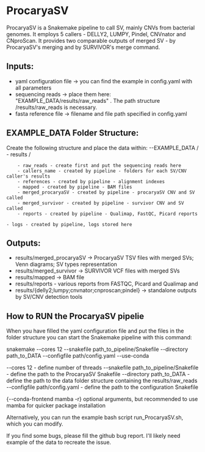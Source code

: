 # ProcaryaSV
ProcaryaSV is a Snakemake pipeline to call SV, mainly CNVs from bacterial genomes. 
It employs 5 callers - DELLY2, LUMPY, Pindel, CNVnator and CNproScan. 
It provides two comparable outputs of merged SV - by ProcaryaSV's merging and by SURVIVOR's merge command. 


## Inputs:
<ul>
<li>yaml configuration file -> you can find the example in config.yaml with all parameters </li>
<li>sequencing reads ->  place them here: "EXAMPLE_DATA/results/raw_reads" . The path structure /results/raw_reads is necessary.  </li>
<li>fasta reference file -> filename and file path specified in config.yaml </li> 
</ul>

## EXAMPLE_DATA Folder Structure:
Create the following structure and place the data within:
--EXAMPLE_DATA /
    - results /  

        - raw_reads - create first and put the sequencing reads here
        - callers_name - created by pipeline - folders for each SV/CNV caller's results
        - references - created by pipeline - alignment indexes
        - mapped - created by pipeline - BAM files
        - merged_procaryaSV - created by pipeline - procaryaSV CNV and SV called
        - merged_survivor - created by pipeline - survivor CNV and SV called
        - reports - created by pipeline - Qualimap, FastQC, Picard reports

    - logs - created by pipeline, logs stored here


## Outputs:
<ul>
<li> results/merged_procaryaSV  -> ProcaryaSV TSV files with merged SVs; Venn diagrams; SV types representation </li>
<li> results/merged_survivor -> SURVIVOR VCF files with merged SVs </li>
<li> results/mapped -> BAM file </li>
<li> results/reports - various reports from FASTQC, Picard and Qualimap and </li>
<li> results/{delly2;lumpy;cnvnator;cnproscan;pindel} -> standalone outputs by SV/CNV detection tools </li>
</ul>

## How to RUN the ProcaryaSV pipelie
When you have filled the yaml configuration file and put the files in the folder structure you can start the Snakemake pipeline with this command:

snakemake --cores 12 --snakefile path_to_pipeline/Snakefile --directory path_to_DATA --configfile path/config.yaml --use-conda 

--cores 12 - define number of threads
--snakefile path_to_pipeline/Snakefile - define the path to the ProcaryaSV  Snakefile
--directory path_to_DATA  - define the path to the data folder structure containing the results/raw_reads
--configfile path/config.yaml  - define the path to the configuration  Snakefile

{--conda-frontend mamba -r} optional arguments, but recommended to use mamba for quicker package installation

Alternatively, you can run the example bash script run_ProcaryaSV.sh, which you can modify. 

If you find some bugs, please fill the github bug report. I'll likely need example of the data to recreate the issue. 

